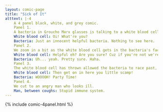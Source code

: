 ```yaml
---
layout: comic-page
title: "Sick of It"
alttext: |-4 
    A 4 panel black, white, and grey comic.
    Panel 1.
    A bacteria in Groucho Marx glasses is talking to a white blood cell with a police hat and baton.
    White blood cell: Oi! What're you?
    Bacteria: Just an innocent helpful bacteria. Nothing to see here.
    Panel 2.
    We zoom in a bit as the white blood cell gets in the bacteria's face, brandishing it's club.
    White blood cell: Helpful eh? Are you sure? Cuz if you're not we're gonna have a problem you and I.
    Bacteria: Uh... yeah. Pretty sure. Haha.
    Panel 3.
    The white blood cell has thrown allowed the bacteria to race past, tossing it's glasses in the air.
    White blood cell: Then get on in here you little scamp!
    Bacteria: WOOOOH! Party Time!
    Panel 4.
    We cut to an angry man who looks ill.
    Man, between coughs: Stupid immune system.
---
```

{% include comic-4panel.html %}